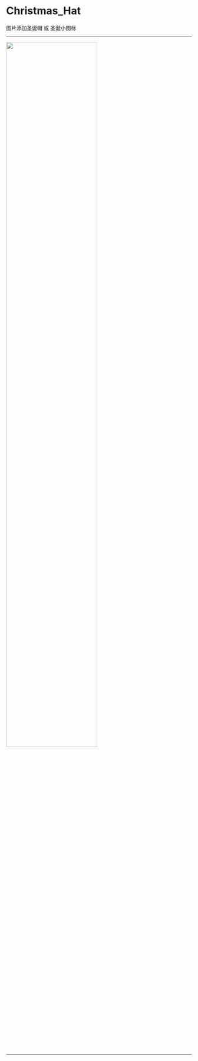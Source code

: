 # Christmas_Hat
图片添加圣诞帽 或 圣诞小图标

---

<div>
<img src="https://github.com/LiuXiaolong19920720/Add-Christmas-Hat/blob/master/output.jpg" width="70%">
</div>

---